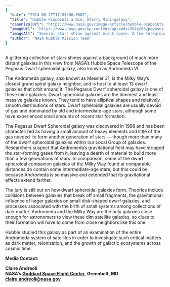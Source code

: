 ```yaml
---
{
  "date": "2024-08-27T17:53:06.000Z",
  "title": "Hubble Pinpoints a Dim, Starry Mini-galaxy",
  "canonicalUrl": "https://www.nasa.gov/image-article/hubble-pinpoints-a-dim-starry-mini-galaxy/",
  "imageUrl": "https://www.nasa.gov/wp-content/uploads/2024/08/pegasus-acs-flatcrop-cont-final.jpg",
  "imageAlt": "Several stars shine against black space. A few foreground stars with diffraction spikes throughout.",
  "author": "NASA Hubble Mission Team"
}
---
```


A glittering collection of stars shines against a background of much more distant galaxies in this view from NASA’s Hubble Space Telescope of the Pegasus Dwarf spheroidal galaxy, also known as Andromeda VI. 

The Andromeda galaxy, also known as Messier 31, is the Milky Way’s closest grand spiral galaxy neighbor, and is host to at least 13 dwarf galaxies that orbit around it. The Pegasus Dwarf spheroidal galaxy is one of these mini-galaxies. Dwarf spheroidal galaxies are the dimmest and least massive galaxies known. They tend to have elliptical shapes and relatively smooth distributions of stars. Dwarf spheroidal galaxies are usually devoid of gas and dominated by old and intermediate-age stars, although some have experienced small amounts of recent star formation. 

The Pegasus Dwarf Spheroidal galaxy was discovered in 1998 and has been characterized as having a small amount of heavy elements and little of the gas needed  to form another generation of stars ― though more than many of the dwarf spheroidal galaxies within our Local Group of galaxies. Researchers suspect that Andromeda’s gravitational field may have stripped the star-forming gases from it, leaving a dearth of material to build more than a few generations of stars. In comparison, some of the dwarf spheroidal companion galaxies of the Milky Way found at comparable distances do contain some intermediate-age stars, but this could be because Andromeda is so massive and extended that its gravitational effects extend farther. 

The jury is still out on how dwarf spheroidal galaxies form. Theories include collisions between galaxies that break off small fragments, the gravitational influence of larger galaxies on small disk-shaped dwarf galaxies, and processes associated with the birth of small systems among collections of dark matter. Andromeda and the Milky Way are the only galaxies close enough for astronomers to view these dim satellite galaxies, so clues to their formation will have to come from close neighbors like this one.

Hubble studied this galaxy as part of an examination of the entire Andromeda system of satellites in order to investigate such critical matters as dark matter, reionization, and the growth of galactic ecosystems across cosmic time.

**Media Contact:**

**Claire Andreoli**  
**NASA’s** [**Goddard Space Flight Center**](http://www.nasa.gov/goddard), **Greenbelt, MD**  
[**claire.andreoli@nasa.gov**](mailto:claire.andreoli@nasa.gov)
